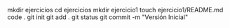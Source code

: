 mkdir ejercicios
cd ejercicios
mkdir ejercicio1
touch ejercicio1/README.md
code .
git init
git add .
git status
git commit -m "Versión Inicial"